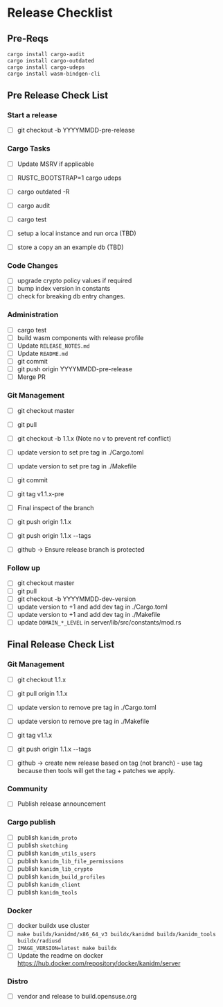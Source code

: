 # Release Checklist

## Pre-Reqs

```bash
cargo install cargo-audit
cargo install cargo-outdated
cargo install cargo-udeps
cargo install wasm-bindgen-cli
```

## Pre Release Check List

### Start a release

- [ ] git checkout -b YYYYMMDD-pre-release

### Cargo Tasks

- [ ] Update MSRV if applicable
- [ ] RUSTC\_BOOTSTRAP=1 cargo udeps
- [ ] cargo outdated -R
- [ ] cargo audit
- [ ] cargo test

- [ ] setup a local instance and run orca (TBD)
- [ ] store a copy an an example db (TBD)

### Code Changes

- [ ] upgrade crypto policy values if required
- [ ] bump index version in constants
- [ ] check for breaking db entry changes.

### Administration

- [ ] cargo test
- [ ] build wasm components with release profile
- [ ] Update `RELEASE_NOTES.md`
- [ ] Update `README.md`
- [ ] git commit
- [ ] git push origin YYYYMMDD-pre-release
- [ ] Merge PR

### Git Management

- [ ] git checkout master
- [ ] git pull
- [ ] git checkout -b 1.1.x (Note no v to prevent ref conflict)
- [ ] update version to set pre tag in ./Cargo.toml
- [ ] update version to set pre tag in ./Makefile
- [ ] git commit
- [ ] git tag v1.1.x-pre

- [ ] Final inspect of the branch

- [ ] git push origin 1.1.x
- [ ] git push origin 1.1.x --tags

- [ ] github -> Ensure release branch is protected

### Follow up

- [ ] git checkout master
- [ ] git pull
- [ ] git checkout -b YYYYMMDD-dev-version
- [ ] update version to +1 and add dev tag in ./Cargo.toml
- [ ] update version to +1 and add dev tag in ./Makefile
- [ ] update `DOMAIN_*_LEVEL` in server/lib/src/constants/mod.rs

## Final Release Check List

### Git Management

- [ ] git checkout 1.1.x
- [ ] git pull origin 1.1.x

- [ ] update version to remove pre tag in ./Cargo.toml
- [ ] update version to remove pre tag in ./Makefile
- [ ] git tag v1.1.x
- [ ] git push origin 1.1.x --tags

- [ ] github -> create new release based on tag (not branch) - use tag because then tools will get
      the tag + patches we apply.

### Community

- [ ] Publish release announcement

### Cargo publish

- [ ] publish `kanidm_proto`
- [ ] publish `sketching`
- [ ] publish `kanidm_utils_users`
- [ ] publish `kanidm_lib_file_permissions`
- [ ] publish `kanidm_lib_crypto`
- [ ] publish `kanidm_build_profiles`
- [ ] publish `kanidm_client`
- [ ] publish `kanidm_tools`

### Docker

- [ ] docker buildx use cluster
- [ ] `make buildx/kanidmd/x86_64_v3 buildx/kanidmd buildx/kanidm_tools buildx/radiusd`
- [ ] `IMAGE_VERSION=latest make buildx`
- [ ] Update the readme on docker <https://hub.docker.com/repository/docker/kanidm/server>

### Distro

- [ ] vendor and release to build.opensuse.org
